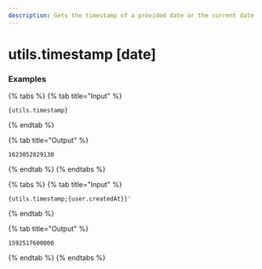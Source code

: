 ```yaml
---
description: Gets the timestamp of a provided date or the current date if none is provided.
---
```


# utils.timestamp [date]

### Examples

{% tabs %}
{% tab title="Input" %}

```text
{utils.timestamp}
```

{% endtab %}

{% tab title="Output" %}

```text
1623052829130
```

{% endtab %}
{% endtabs %}

{% tabs %}
{% tab title="Input" %}

```text
{utils.timestamp;{user.createdAt}}'
```

{% endtab %}

{% tab title="Output" %}

```text
1592517600000
```

{% endtab %}
{% endtabs %}
